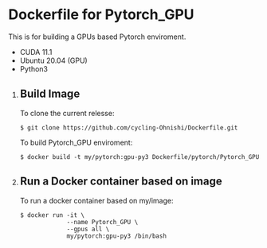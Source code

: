 # Dockerfile for Pytorch_GPU
This is for building a GPUs based Pytorch enviroment. 
- CUDA 11.1
- Ubuntu 20.04 (GPU)
- Python3  

1. ## Build Image  
    To clone the current relesse:
    ```bash:bash
    $ git clone https://github.com/cycling-Ohnishi/Dockerfile.git
    ```
    To build Pytorch_GPU enviroment:
    ```bash:bash
    $ docker build -t my/pytorch:gpu-py3 Dockerfile/pytorch/Pytorch_GPU
    ```

2. ## Run a Docker container based on image
    To run a docker container based on my/image:
    ```bash:bash
    $ docker run -it \
                 --name Pytorch_GPU \
                 --gpus all \
                 my/pytorch:gpu-py3 /bin/bash
    ```